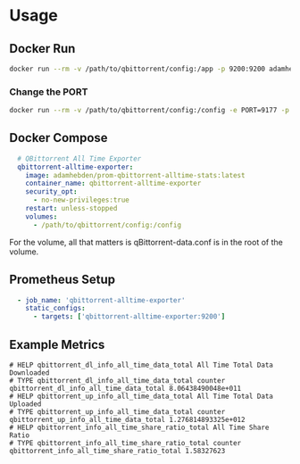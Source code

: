 # Usage

## Docker Run

```bash
docker run --rm -v /path/to/qbittorrent/config:/app -p 9200:9200 adamhebden/prom-qbittorrent-alltime-stats:latest
```

### Change the PORT

```bash
docker run --rm -v /path/to/qbittorrent/config:/config -e PORT=9177 -p 9177:9177 adamhebden/prom-qbittorrent-alltime-stats:latest
```

## Docker Compose
```yaml
  # QBittorrent All Time Exporter
  qbittorrent-alltime-exporter:
    image: adamhebden/prom-qbittorrent-alltime-stats:latest
    container_name: qbittorrent-alltime-exporter
    security_opt:
      - no-new-privileges:true
    restart: unless-stopped
    volumes:
      - /path/to/qbittorrent/config:/config
```

For the volume, all that matters is qBittorrent-data.conf is in the root of the volume.

## Prometheus Setup

```yaml
  - job_name: 'qbittorrent-alltime-exporter'
    static_configs:
      - targets: ['qbittorrent-alltime-exporter:9200']
```

## Example Metrics

```text
# HELP qbittorrent_dl_info_all_time_data_total All Time Total Data Downloaded
# TYPE qbittorrent_dl_info_all_time_data_total counter
qbittorrent_dl_info_all_time_data_total 8.06438490048e+011
# HELP qbittorrent_up_info_all_time_data_total All Time Total Data Uploaded
# TYPE qbittorrent_up_info_all_time_data_total counter
qbittorrent_up_info_all_time_data_total 1.276814893325e+012
# HELP qbittorrent_info_all_time_share_ratio_total All Time Share Ratio
# TYPE qbittorrent_info_all_time_share_ratio_total counter
qbittorrent_info_all_time_share_ratio_total 1.58327623
```
